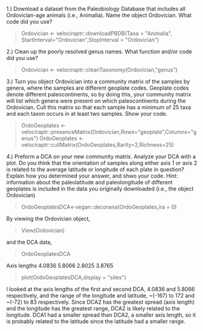 1.) Download a dataset from the Paleobiology Database that includes all Ordovician-age animals (i.e., Animalia). Name the object Ordovician. What code did you use?

> Ordovician <- velociraptr::downloadPBDB(Taxa = "Animalia", StartInterval="Ordovician",StopInterval = "Ordovician")


2.) Clean up the poorly resolved genus names. What function and/or code did you use?

> Ordovician <- velociraptr::cleanTaxonomy(Ordovician,"genus")

3.) Turn you object Ordovician into a community matrix of the samples by genera, where the samples are different geoplate codes. Geoplate codes denote different paleocontinents, so by doing this, your community matrix will list which genera were present on which paleocontinents during the Ordovician. Cull this matrix so that each sample has a minimum of 25 taxa and each taxon occurs in at least two samples. Show your code.

> OrdoGeoplates <- velociraptr::presenceMatrix(Ordovician,Rows="geoplate",Columns="genus")
> OrdoGeoplates <- velociraptr::cullMatrix(OrdoGeoplates,Rarity=2,Richness=25)

4.) Preform a DCA on your new community matrix. Analyze your DCA with a plot. Do you think that the orientation of samples along either axis 1 or axis 2 is related to the average latitude or longitude of each plate in question? Explain how you determined your answer, and shwo your code. Hint: information about the paleolatitude and paleolongitude of different geoplates is included in the data you originally downloaded (i.e., the object Ordovician)

> OrdoGeoplatesDCA<-vegan::decorana(OrdoGeoplates,ira = 0)

By viewing the Ordovician object,

> View(Ordovician)

and the DCA data,

> OrdoGeoplatesDCA

Axis lengths    4.0836 5.8066 2.8025 3.8765

> plot(OrdoGeoplatesDCA,display = "sites")

I looked at the axis lengths of the first and second DCA, 4.0836 and 5.8066 respectively, and the range of the longitude and latitude, ~(-167) to 172 and ~(-72) to 83 respectively. Since DCA2 has the greatest spread (axis length) and the longitude has the greatest range, DCA2 is likely related to the longitude. DCA1 had a smaller spread than DCA2, a smaller axis length, so it is probably related to the latitude since the latitude had a smaller range.
